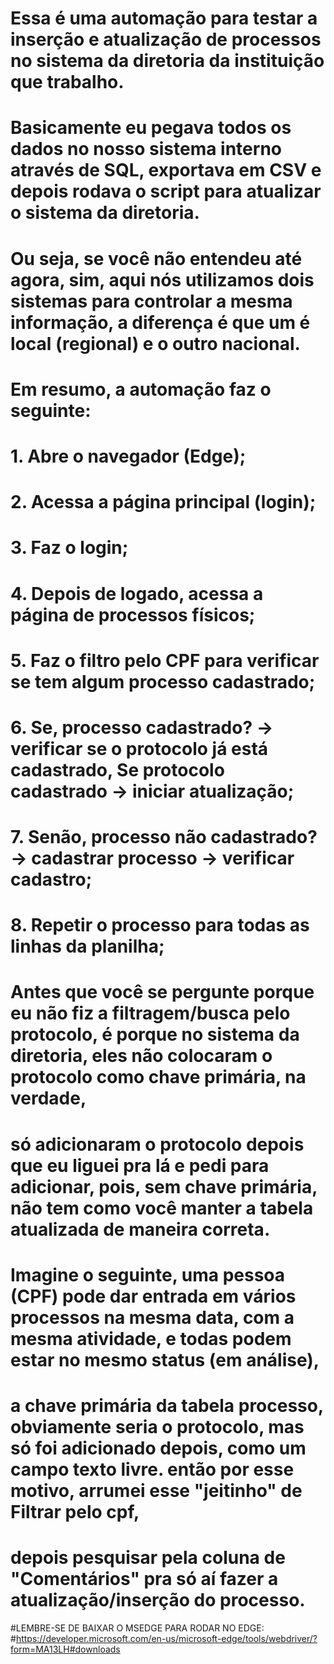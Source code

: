 # Essa é uma automação para testar a inserção e atualização de processos no sistema da diretoria da instituição que trabalho.
# Basicamente eu pegava todos os dados no nosso sistema interno através de SQL, exportava em CSV e depois rodava o script para atualizar o sistema da diretoria.
# Ou seja, se você não entendeu até agora, sim, aqui nós utilizamos dois sistemas para controlar a mesma informação, a diferença é que um é local (regional) e o outro nacional.

# Em resumo, a automação faz o seguinte:
# 1. Abre o navegador (Edge);
# 2. Acessa a página principal (login);
# 3. Faz o login;
# 4. Depois de logado, acessa a página de processos físicos;
# 5. Faz o filtro pelo CPF para verificar se tem algum processo cadastrado;
# 6. Se, processo cadastrado? -> verificar se o protocolo já está cadastrado, Se protocolo cadastrado -> iniciar atualização;
# 7. Senão, processo não cadastrado? -> cadastrar processo -> verificar cadastro;
# 8. Repetir o processo para todas as linhas da planilha;

# Antes que você se pergunte porque eu não fiz a filtragem/busca pelo protocolo, é porque no sistema da diretoria, eles não colocaram o protocolo como chave primária, na verdade, 
# só adicionaram o protocolo depois que eu liguei pra lá e pedi para adicionar, pois, sem chave primária, não tem como você manter a tabela atualizada de maneira correta. 
# Imagine o seguinte, uma pessoa (CPF) pode dar entrada em vários processos na mesma data, com a mesma atividade, e todas podem estar no mesmo status (em análise), 
# a chave primária da tabela processo, obviamente seria o protocolo, mas só foi adicionado depois, como um campo texto livre. então por esse motivo, arrumei esse "jeitinho" de Filtrar pelo cpf, 
# depois pesquisar pela coluna de "Comentários" pra só aí fazer a atualização/inserção do processo.

#LEMBRE-SE DE BAIXAR O MSEDGE PARA RODAR NO EDGE:
#https://developer.microsoft.com/en-us/microsoft-edge/tools/webdriver/?form=MA13LH#downloads
